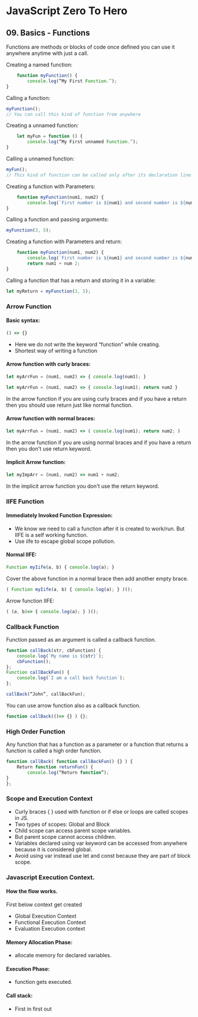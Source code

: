 # JavaScript Zero To Hero

## 09. Basics - Functions

Functions are methods or blocks of code once defined you can use it anywhere anytime with just a call.

Creating a named function:

```Javascript
	function myFunction() {
		console.log(“My First Function.”);
}
```

Calling a function:

```Javascript
myFunction();
// You can call this kind of function from anywhere
```

Creating a unnamed function:

```Javascript
	let myFun = function () {
		console.log(“My First unnamed Function.”);
}
```

Calling a unnamed function:

```Javascript
myFun();
// This kind of function can be called only after its declaration line.
```

Creating a function with Parameters:

```Javascript
	function myFunction(num1, num2) {
		console.log(`First number is ${num1} and second number is ${num2}`);
}
```

Calling a function and passing arguments:

```Javascript
myFunction(3, 5);
```

Creating a function with Parameters and return:

```Javascript
	function myFunction(num1, num2) {
		console.log(`First number is ${num1} and second number is ${num2}`);
		return num1 + num 2;
}
```

Calling a function that has a return and storing it in a variable:

```Javascript
let myReturn = myFunction(3, 5);
```

### Arrow Function

#### Basic syntax:

```Javascript
() => {}
```

- Here we do not write the keyword “function” while creating.
- Shortest way of writing a function

#### Arrow function with curly braces:

```Javascript
let myArrFun = (num1, num2) => { console.log(num1); }

let myArrFun = (num1, num2) => { console.log(num1); return num2 }
```

In the arrow function if you are using curly braces and if you have a return then you should use return just like normal function.

#### Arrow function with normal braces:

```Javascript
let myArrFun = (num1, num2) => ( console.log(num1); return num2; )
```

In the arrow function if you are using normal braces and if you have a return then you don't use return keyword.

#### Implicit Arrow function:

```Javascript
let myImpArr = (num1, num2) => num1 + num2;
```

In the implicit arrow function you don't use the return keyword.

### IIFE Function

#### Immediately Invoked Function Expression:

- We know we need to call a function after it is created to work/run. But IIFE is a self working function.
- Use iife to escape global scope pollution.

#### Normal IIFE:

```Javascript
Function myIife(a, b) { console.log(a); }
```

Cover the above function in a normal brace then add another empty brace.

```Javascript
( Function myIife(a, b) { console.log(a); } )();
```

Arrow function IIFE:

```Javascript
( (a, b)=> { console.log(a); } )();
```

### Callback Function

Function passed as an argument is called a callback function.

```Javascript
function callBack(str, cbFunction) {
	console.log(`My name is ${str}`);
	cbFunction();
};
Function callBackFun() {
	console.log(`I am a call back function`);
};

callBack(“John”, callBackFun);
```

You can use arrow function also as a callback function.

```Javascript
function callBack(()=> {} ) {};
```

### High Order Function

Any function that has a function as a parameter or a function that returns a function is called a high order function.

```Javascript
function callBack( function callBackFun() {} ) {
	Return function returnFun() {
		console.log(“Return function”);
}
};
```

### Scope and Execution Context

- Curly braces { } used with function or if else or loops are called scopes in JS.
- Two types of scopes: Global and Block
- Child scope can access parent scope variables.
- But parent scope cannot access children.
- Variables declared using var keyword can be accessed from anywhere because it is considered global.
- Avoid using var instead use let and const because they are part of block scope.

### Javascript Execution Context.

#### How the flow works.

First below context get created

- Global Execution Context
- Functional Execution Context
- Evaluation Execution context

#### Memory Allocation Phase:

- allocate memory for declared variables.

#### Execution Phase:

- function gets executed.

#### Call stack:

- First in first out
